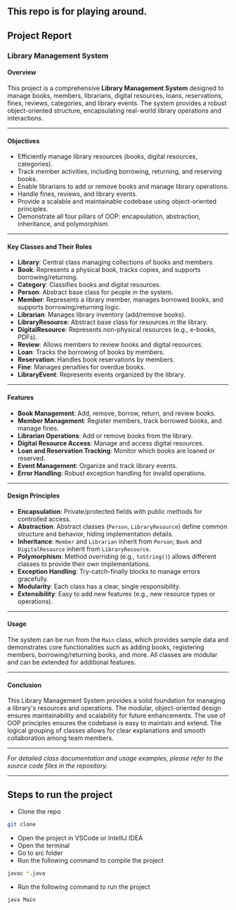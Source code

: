 ## This repo is for playing around.

## Project Report

### Library Management System

#### Overview

This project is a comprehensive **Library Management System** designed to manage books, members, librarians, digital resources, loans, reservations, fines, reviews, categories, and library events. The system provides a robust object-oriented structure, encapsulating real-world library operations and interactions.

---

#### Objectives

- Efficiently manage library resources (books, digital resources, categories).
- Track member activities, including borrowing, returning, and reserving books.
- Enable librarians to add or remove books and manage library operations.
- Handle fines, reviews, and library events.
- Provide a scalable and maintainable codebase using object-oriented principles.
- Demonstrate all four pillars of OOP: encapsulation, abstraction, inheritance, and polymorphism.

---

#### Key Classes and Their Roles

- **Library**: Central class managing collections of books and members.
- **Book**: Represents a physical book, tracks copies, and supports borrowing/returning.
- **Category**: Classifies books and digital resources.
- **Person**: Abstract base class for people in the system.
- **Member**: Represents a library member, manages borrowed books, and supports borrowing/returning logic.
- **Librarian**: Manages library inventory (add/remove books).
- **LibraryResource**: Abstract base class for resources in the library.
- **DigitalResource**: Represents non-physical resources (e.g., e-books, PDFs).
- **Review**: Allows members to review books and digital resources.
- **Loan**: Tracks the borrowing of books by members.
- **Reservation**: Handles book reservations by members.
- **Fine**: Manages penalties for overdue books.
- **LibraryEvent**: Represents events organized by the library.

---

#### Features

- **Book Management**: Add, remove, borrow, return, and review books.
- **Member Management**: Register members, track borrowed books, and manage fines.
- **Librarian Operations**: Add or remove books from the library.
- **Digital Resource Access**: Manage and access digital resources.
- **Loan and Reservation Tracking**: Monitor which books are loaned or reserved.
- **Event Management**: Organize and track library events.
- **Error Handling**: Robust exception handling for invalid operations.

---

#### Design Principles

- **Encapsulation**: Private/protected fields with public methods for controlled access.
- **Abstraction**: Abstract classes (`Person`, `LibraryResource`) define common structure and behavior, hiding implementation details.
- **Inheritance**: `Member` and `Librarian` inherit from `Person`; `Book` and `DigitalResource` inherit from `LibraryResource`.
- **Polymorphism**: Method overriding (e.g., `toString()`) allows different classes to provide their own implementations.
- **Exception Handling**: Try-catch-finally blocks to manage errors gracefully.
- **Modularity**: Each class has a clear, single responsibility.
- **Extensibility**: Easy to add new features (e.g., new resource types or operations).

---

#### Usage

The system can be run from the `Main` class, which provides sample data and demonstrates core functionalities such as adding books, registering members, borrowing/returning books, and more. All classes are modular and can be extended for additional features.

---

#### Conclusion

This Library Management System provides a solid foundation for managing a library's resources and operations. The modular, object-oriented design ensures maintainability and scalability for future enhancements. The use of OOP principles ensures the codebase is easy to maintain and extend. The logical grouping of classes allows for clear explanations and smooth collaboration among team members.

---

*For detailed class documentation and usage examples, please refer to the source code files in the repository.*

---

## Steps to run the project

- Clone the repo

```bash
git clone
```

- Open the project in VSCode or IntelliJ IDEA
- Open the terminal
- Go to src folder
- Run the following command to compile the project

```bash
javac *.java
```

- Run the following command to run the project

```bash
java Main
```